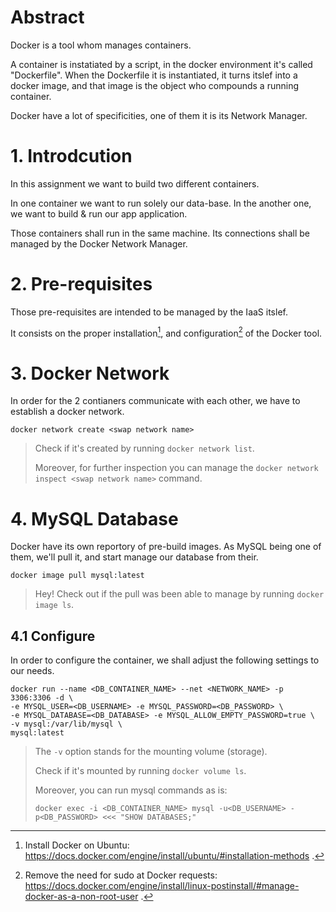 # Abstract
Docker is a tool whom manages containers.

A container is instatiated by a script, in the docker environment it's called "Dockerfile". When the Dockerfile it is instantiated, it turns itslef into a docker image, and that image is the object who compounds a running container.

Docker have a lot of specificities, one of them it is its Network Manager.

# 1. Introdcution
In this assignment we want to build two different containers.

In one container we want to run solely our data-base. In the another one, we want to build & run our app application.

Those containers shall run in the same machine. Its connections shall be managed by the Docker Network Manager.

# 2. Pre-requisites
Those pre-requisites are intended to be managed by the IaaS itslef.

It consists on the proper installation[^1], and configuration[^2] of the Docker tool.

# 3. Docker Network
In order for the 2 contianers communicate with each other, we have to establish a docker network.
```
docker network create <swap network name>
```
> Check if it's created by running ```docker network list```.
>
> Moreover, for further inspection you can manage the ```docker network inspect <swap network name>``` command.

# 4. MySQL Database
Docker have its own reportory of pre-build images. As MySQL being one of them, we'll pull it, and start manage our database from their.
```
docker image pull mysql:latest
```
> Hey! Check out if the pull was been able to manage by running ```docker image ls```.

## 4.1 Configure
In order to configure the container, we shall adjust the following settings to our needs.
```
docker run --name <DB_CONTAINER_NAME> --net <NETWORK_NAME> -p 3306:3306 -d \
-e MYSQL_USER=<DB_USERNAME> -e MYSQL_PASSWORD=<DB_PASSWORD> \
-e MYSQL_DATABASE=<DB_DATABASE> -e MYSQL_ALLOW_EMPTY_PASSWORD=true \
-v mysql:/var/lib/mysql \
mysql:latest
```
> The ```-v``` option stands for the mounting volume (storage).
>
> Check if it's mounted by running ```docker volume ls```.
>
> Moreover, you can run mysql commands as is:
> ```
> docker exec -i <DB_CONTAINER_NAME> mysql -u<DB_USERNAME> -p<DB_PASSWORD> <<< "SHOW DATABASES;"
> ``` 

[^1]: Install Docker on Ubuntu: https://docs.docker.com/engine/install/ubuntu/#installation-methods .
[^2]: Remove the need for sudo at Docker requests: https://docs.docker.com/engine/install/linux-postinstall/#manage-docker-as-a-non-root-user .
